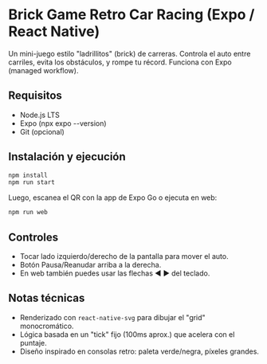 # Brick Game Retro Car Racing (Expo / React Native)

Un mini-juego estilo "ladrillitos" (brick) de carreras. Controla el auto entre carriles,
evita los obstáculos, y rompe tu récord. Funciona con Expo (managed workflow).

## Requisitos
- Node.js LTS
- Expo (npx expo --version)
- Git (opcional)

## Instalación y ejecución
```bash
npm install
npm run start
```
Luego, escanea el QR con la app de Expo Go o ejecuta en web:

```bash
npm run web
```

## Controles
- Tocar lado izquierdo/derecho de la pantalla para mover el auto.
- Botón Pausa/Reanudar arriba a la derecha.
- En web también puedes usar las flechas ◀ ▶ del teclado.

## Notas técnicas
- Renderizado con `react-native-svg` para dibujar el "grid" monocromático.
- Lógica basada en un "tick" fijo (100ms aprox.) que acelera con el puntaje.
- Diseño inspirado en consolas retro: paleta verde/negra, píxeles grandes.
